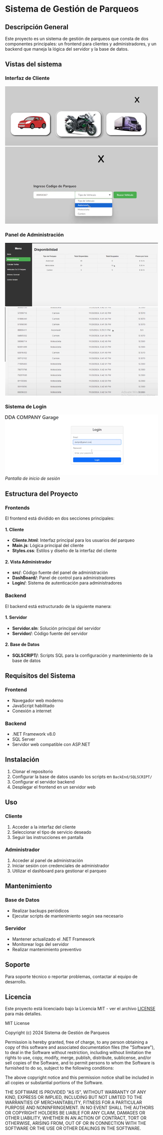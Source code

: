 # Sistema de Gestión de Parqueos

## Descripción General
Este proyecto es un sistema de gestión de parqueos que consta de dos componentes principales: un frontend para clientes y administradores, y un backend que maneja la lógica del servidor y la base de datos.

## Vistas del sistema

### Interfaz de Cliente
![Interfaz de Cliente](./docs/images/client-interface.png)
![Retiro de vehiculo](./docs/images/retiro-vehiculo.png)

### Panel de Administración
![Panel de Administración](docs/images/admin-dashboard.png)
![Panel de administracion](docs/images/admin-dashboard2.png)


### Sistema de Login
![Login](docs/images/login-screen.png)
*Pantalla de inicio de sesión*

## Estructura del Proyecto

### Frontends
El frontend está dividido en dos secciones principales:

#### 1. Cliente
- **Cliente.html**: Interfaz principal para los usuarios del parqueo
- **Main.js**: Lógica principal del cliente
- **Styles.css**: Estilos y diseño de la interfaz del cliente

#### 2. Vista Administrador
- **src/**: Código fuente del panel de administración
- **DashBoard/**: Panel de control para administradores
- **Login/**: Sistema de autenticación para administradores

### Backend
El backend está estructurado de la siguiente manera:

#### 1. Servidor
- **Servidor.sln**: Solución principal del servidor
- **Servidor/**: Código fuente del servidor

#### 2. Base de Datos
- **SQLSCRIPT/**: Scripts SQL para la configuración y mantenimiento de la base de datos

## Requisitos del Sistema

### Frontend
- Navegador web moderno
- JavaScript habilitado
- Conexión a internet

### Backend
- .NET Framework v8.0
- SQL Server
- Servidor web compatible con ASP.NET

## Instalación

1. Clonar el repositorio
2. Configurar la base de datos usando los scripts en `BackEnd/SQLSCRIPT/`
3. Configurar el servidor backend
4. Desplegar el frontend en un servidor web

## Uso

### Cliente
1. Acceder a la interfaz del cliente
2. Seleccionar el tipo de servicio deseado
3. Seguir las instrucciones en pantalla

### Administrador
1. Acceder al panel de administración
2. Iniciar sesión con credenciales de administrador
3. Utilizar el dashboard para gestionar el parqueo

## Mantenimiento

### Base de Datos
- Realizar backups periódicos
- Ejecutar scripts de mantenimiento según sea necesario

### Servidor
- Mantener actualizado el .NET Framework
- Monitorear logs del servidor
- Realizar mantenimiento preventivo

## Soporte
Para soporte técnico o reportar problemas, contactar al equipo de desarrollo.

## Licencia
Este proyecto está licenciado bajo la Licencia MIT - ver el archivo [LICENSE](LICENSE) para más detalles.

MIT License

Copyright (c) 2024 Sistema de Gestión de Parqueos

Permission is hereby granted, free of charge, to any person obtaining a copy
of this software and associated documentation files (the "Software"), to deal
in the Software without restriction, including without limitation the rights
to use, copy, modify, merge, publish, distribute, sublicense, and/or sell
copies of the Software, and to permit persons to whom the Software is
furnished to do so, subject to the following conditions:

The above copyright notice and this permission notice shall be included in all
copies or substantial portions of the Software.

THE SOFTWARE IS PROVIDED "AS IS", WITHOUT WARRANTY OF ANY KIND, EXPRESS OR
IMPLIED, INCLUDING BUT NOT LIMITED TO THE WARRANTIES OF MERCHANTABILITY,
FITNESS FOR A PARTICULAR PURPOSE AND NONINFRINGEMENT. IN NO EVENT SHALL THE
AUTHORS OR COPYRIGHT HOLDERS BE LIABLE FOR ANY CLAIM, DAMAGES OR OTHER
LIABILITY, WHETHER IN AN ACTION OF CONTRACT, TORT OR OTHERWISE, ARISING FROM,
OUT OF OR IN CONNECTION WITH THE SOFTWARE OR THE USE OR OTHER DEALINGS IN THE
SOFTWARE.
